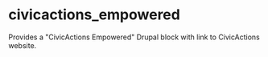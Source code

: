 # civicactions_empowered
Provides a "CivicActions Empowered" Drupal block with link to CivicActions website.

